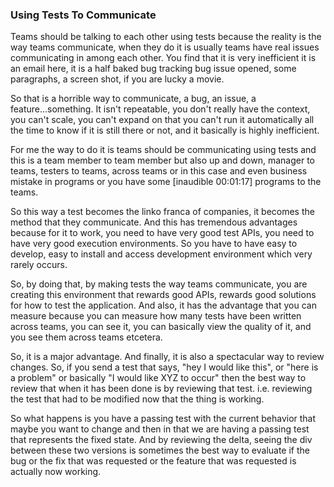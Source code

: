 ### Using Tests To Communicate

Teams should be talking to each other using tests because the reality is the way teams communicate, when they do it is usually teams have real issues communicating in among each other. You find that it is very inefficient it is an email here, it is a half baked bug tracking bug issue opened, some paragraphs, a screen shot, if you are lucky a movie.

So that is a horrible way to communicate, a bug, an issue, a feature...something. It isn't repeatable, you don't really have the context, you can't scale, you can't expand on that you can't run it automatically all the time to know if it is still there or not, and it basically is highly inefficient.

For me the way to do it is teams should be communicating using tests and this is a team member to team member but also up and down, manager to teams, testers to teams, across teams or in this case and even business mistake in programs or you have some [inaudible 00:01:17] programs to the teams.

So this way a test becomes the linko franca of companies, it becomes the method that they communicate. And this has tremendous advantages because for it to work, you need to have very good test APIs, you need to have very good execution environments. So you have to have easy to develop, easy to install and access development environment which very rarely occurs.

So, by doing that, by making tests the way teams communicate, you are creating this environment that rewards good APIs, rewards good solutions for how to test the application. And also, it has the advantage that you can measure because you can measure how many tests have been written across teams, you can see it, you can basically view the quality of it, and you see them across teams etcetera.

So, it is a major advantage. And finally, it is also a spectacular way to review changes. So, if you send a test that says, "hey I would like this", or "here is a problem" or basically "I would like XYZ to occur" then the best way to review that when it has been done is by reviewing that test. i.e. reviewing the test that had to be modified now that the thing is working.

So what happens is you have a passing test with the current behavior that maybe you want to change and then in that we are having a passing test that represents the fixed state. And by reviewing the delta, seeing the div between these two versions is sometimes the best way to evaluate if the bug or the fix that was requested or the feature that was requested is actually now working.
